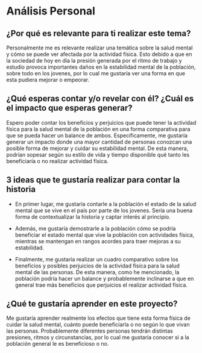 # Análisis Personal

## ¿Por qué es relevante para ti realizar este tema?

Personalmente me es relevante realizar una temática sobre la salud mental y cómo se puede ver afectada por la actividad física. Esto debido a que en la sociedad de hoy en día la presión generada por el ritmo de trabajo y estudio provoca importantes daños en la estabilidad mental de la población, sobre todo en los jovenes, por lo cual me gustaría ver una forma en que esta pudiera mejorar o empeorar.

## ¿Qué esperas contar y/o revelar con él? ¿Cuál es el impacto que esperas generar?

Espero poder contar los beneficios y perjuicios que puede tener la actividad física para la salud mental de la población en una forma comparativa para que se pueda hacer un balance de ambos. Específicamente, me gustaría generar un impacto donde una mayor cantidad de personas conozcan una posible forma de mejorar y cuidar su estabilidad mental. De esta manera, podrían sopesar según su estilo de vida y tiempo disponible qué tanto les beneficiaría o no realizar actividad física.

## 3 ideas que te gustaría realizar para contar la historia

- En primer lugar, me gustaría contarle a la población el estado de la salud mental que se vive en el país por parte de los jovenes. Sería una buena forma de contextualizar la historia y captar interés al principio.

- Además, me gustaría demostrarle a la población cómo se podría beneficiar el estado mental que vive la población con actividades física, mientras se mantengan en rangos acordes para traer mejoras a su estabilidad.

- Finalmente, me gustaría realizar un cuadro comparativo sobre los beneficios y posibles perjuicios de la actividad física para la salud mental de las personas. De esta manera, como he mencionado, la población podría hacer un balance y probablemente inclinarse a que en general trae más beneficios que perjuicios el realizar actividad física.

## ¿Qué te gustaría aprender en este proyecto?

Me gustaría aprender realmente los efectos que tiene esta forma física de cuidar la salud mental, cuánto puede beneficiarla o no según lo que vivan las personas. Probablemente diferentes personas tendrán distintas presiones, ritmos y circunstancias, por lo cual me gustaría conocer si a la población general le es beneficioso o no.